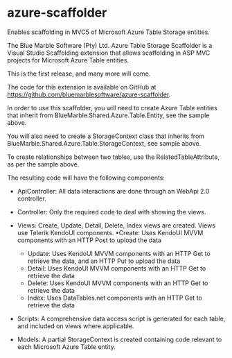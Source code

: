 azure-scaffolder
================

Enables scaffolding in MVC5 of Microsoft Azure Table Storage entities.

The Blue Marble Software (Pty) Ltd. Azure Table Storage Scaffolder is a Visual Studio Scaffolding extension that allows scaffolding in ASP MVC projects for Microsoft Azure Table entities.

This is the first release, and many more will come.

The code for this extension is available on GitHub at  https://github.com/bluemarblesoftware/azure-scaffolder.

In order to use this scaffolder, you will need to create Azure Table entities that inherit from BlueMarble.Shared.Azure.Table.Entity, see the sample above.

You will also need to create a StorageContext class that inherits from BlueMarble.Shared.Azure.Table.StorageContext, see sample above.

To create relationships between two tables, use the RelatedTableAttribute, as per the sample above.

The resulting code will have the following components:
- ApiController: All data interactions are done through an WebApi 2.0 controller. 
- Controller: Only the required code to deal with showing the views. 
- Views: Create, Update, Detail, Delete, Index views are created. Views use Telerik KendoUI components. •Create: Uses KendoUI MVVM components with an HTTP Post to upload the data 
  - Update: Uses KendoUI MVVM components with an HTTP Get to retrieve the data, and an HTTP Put to upload the data 
  - Detail: Uses KendoUI MVVM components with an HTTP Get to retrieve the data 
  - Delete: Uses KendoUI MVVM components with an HTTP Get to retrieve the data 
  - Index: Uses DataTables.net components with an HTTP Get to retrieve the data 

- Scripts: A comprehensive data access script is generated for each table, and included on views where applicable. 
- Models: A partial StorageContext is created containing code relevant to each Microsoft Azure Table entity. 
